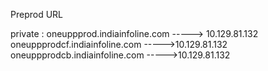 Preprod URL 

private :
oneuppprod.indiainfoline.com -----> 10.129.81.132
oneuppprodcf.indiainfoline.com ----->10.129.81.132
oneuppprodcb.indiainfoline.com ----->10.129.81.132


